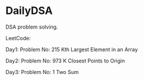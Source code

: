 # DailyDSA
DSA problem solving. 

LeetCode:

Day1:
Problem No: 215
Kth Largest Element in an Array

Day2: 
Problem No: 973
K Closest Points to Origin

Day3:
Problem No: 1
Two Sum
